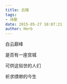 ```yaml
---
title: 云端
tags:
- 诗歌
date: 2015-05-27 18:07:21
author: Herb
---
```

白云巅峰

是否有一座宫城

可供这俗世的人们

祈求缥缈的今生